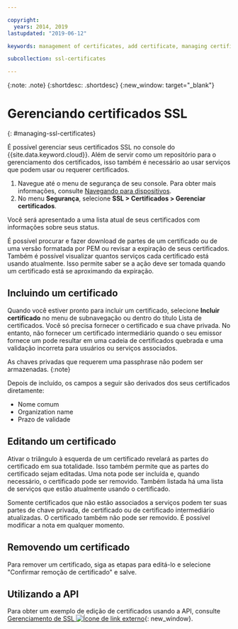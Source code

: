 ```yaml
---

copyright:
  years: 2014, 2019
lastupdated: "2019-06-12"

keywords: management of certificates, add certificate, managing certificates

subcollection: ssl-certificates

---
```


{:note: .note}
{:shortdesc: .shortdesc}
{:new_window: target="_blank"}

# Gerenciando certificados SSL
{: #managing-ssl-certificates}

É possível gerenciar seus certificados SSL no console do {{site.data.keyword.cloud}}. Além de servir como um repositório para o gerenciamento dos certificados, isso também é necessário ao usar serviços que podem usar ou requerer certificados.

1. Navegue até o menu de segurança de seu console. Para obter mais informações, consulte [Navegando para dispositivos](/docs/infrastructure/ssl-certificates?topic=virtual-servers-navigating-devices).
2. No menu **Segurança**, selecione **SSL > Certificados > Gerenciar certificados**.


Você será apresentado a uma lista atual de seus certificados com informações sobre seus status.

É possível procurar e fazer download de partes de um certificado ou de uma versão formatada por PEM ou revisar a expiração
de seus certificados. Também é possível visualizar quantos serviços cada certificado está usando atualmente. Isso permite saber se a
ação deve ser tomada quando um certificado está se aproximando da expiração.

## Incluindo um certificado

Quando você estiver pronto para incluir um certificado, selecione **Incluir certificado** no menu de subnavegação ou dentro do título Lista de certificados. Você só precisa fornecer o certificado e sua chave privada. No entanto, não fornecer um certificado
intermediário quando o seu emissor fornece um pode resultar em uma cadeia de certificados quebrada e uma validação incorreta para
usuários ou serviços associados.

As chaves privadas que requerem uma passphrase não podem ser armazenadas.
{:note}

Depois de incluído, os campos a seguir são derivados dos seus certificados diretamente:

* Nome comum
* Organization name
* Prazo de validade

## Editando um certificado

Ativar o triângulo à esquerda de um certificado revelará as partes do certificado em sua totalidade. Isso também permite que as partes do certificado sejam editadas. Uma nota pode ser incluída e, quando necessário, o certificado pode ser removido. Também listada há uma lista de serviços que estão atualmente usando o certificado.

Somente certificados que não estão associados a serviços podem ter suas partes de chave privada, de certificado ou de certificado intermediário atualizadas. O certificado também não pode ser removido. É possível modificar a nota em qualquer momento.

## Removendo um certificado

Para remover um certificado, siga as etapas para editá-lo e selecione "Confirmar remoção de certificado" e salve.

## Utilizando a API

Para obter um exemplo de edição de certificados usando a API, consulte
[Gerenciamento de SSL ![Ícone de link externo](../../icons/launch-glyph.svg "Ícone de link externo")](http://sldn.softlayer.com/article/ssl-management){: new_window}.
